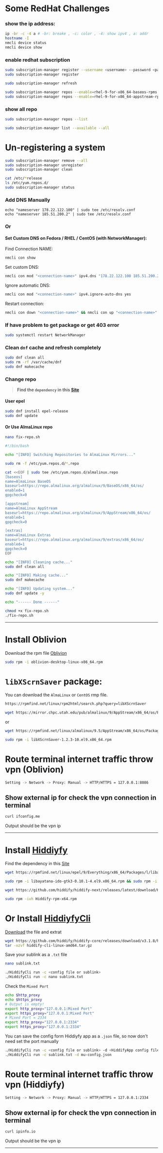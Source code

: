 # Some RedHat Challenges
### show the ip address:
```bash
ip -br -c -4 a # -br: breake , -c: color , -4: show ipv4 , a: addr
hostname -I
nmcli device status
nmcli device show
```
### enable redhat subscription
```bash
sudo subscription-manager register --username <username> --password <password>
sudo subscription-manager register
```
```bash
sudo subscription-manager refresh
```
```bash
sudo subscription-manager repos --enable=rhel-9-for-x86_64-baseos-rpms
sudo subscription-manager repos --enable=rhel-9-for-x86_64-appstream-rpms
```
### show all repo
```bash
sudo subscription-manager repos --list
```
```bash
sudo subscription-manager list --available --all
```
# Un-registering a system
```bash
sudo subscription-manager remove --all
sudo subscription-manager unregister
sudo subscription-manager clean
```
```bash
cat /etc/*release
ls /etc/yum.repos.d/
sudo subscription-manager status
```
### Add DNS Manually
```
echo "nameserver 178.22.122.100" | sudo tee /etc/resolv.conf
echo "nameserver 185.51.200.2" | sudo tee /etc/resolv.conf
```
### Or
#### Set Custom DNS on Fedora / RHEL / CentOS (with NetworkManager):
Find Connection NAME:
```bash
nmcli con show
```
Set custom DNS:
```bash
nmcli con mod "<connection-name>" ipv4.dns "178.22.122.100 185.51.200.2"
```
Ignore automatic DNS:
```bash
nmcli con mod "<connection-name>" ipv4.ignore-auto-dns yes
```
Restart connection:
```bash
nmcli con down "<connection-name>" && nmcli con up "<connection-name>"
```
### If have problem to get package or get 403 error
```bash
sudo systemctl restart NetworkManager
```
### Clean `dnf` cache and refresh completely
```bash
sudo dnf clean all
sudo rm -rf /var/cache/dnf
sudo dnf makecache
```
### Change repo
> **Find the `dependency` in this [Site](https://rpmfind.net/linux/rpm2html/search.php)**
#### User epel
```bash
sudo dnf install epel-release
sudo dnf update
```
#### Or Use AlmaLinux repo
```bash
nano fix-repo.sh
```
```sh
#!/bin/bash

echo "[INFO] Switching Repositories to AlmaLinux Mirrors..."

sudo rm -f /etc/yum.repos.d/*.repo

cat <<EOF | sudo tee /etc/yum.repos.d/almalinux.repo
[baseos]
name=AlmaLinux BaseOS
baseurl=https://repo.almalinux.org/almalinux/9/BaseOS/x86_64/os/
enabled=1
gpgcheck=0

[appstream]
name=AlmaLinux AppStream
baseurl=https://repo.almalinux.org/almalinux/9/AppStream/x86_64/os/
enabled=1
gpgcheck=0

[extras]
name=AlmaLinux Extras
baseurl=https://repo.almalinux.org/almalinux/9/extras/x86_64/os/
enabled=1
gpgcheck=0
EOF

echo "[INFO] Cleaning cache..."
sudo dnf clean all

echo "[INFO] Making cache..."
sudo dnf makecache

echo "[INFO] Updating system..."
sudo dnf update -y

echo "------ Done ------"
```
```bash
chmod +x fix-repo.sh
./fix-repo.sh
```

---

# Install Oblivion
Download the rpm file [Oblivion](https://github.com/bepass-org/oblivion-desktop)
```bash
sudo rpm -i oblivion-desktop-linux-x86_64.rpm
```
# `libXScrnSaver` package:
You can download the `AlmaLinux` or `CentOS` rmp file.
```bash
https://rpmfind.net/linux/rpm2html/search.php?query=libXScrnSaver
```
```bash
wget https://mirror.chpc.utah.edu/pub/almalinux/9/AppStream/x86_64/os/Packages/libXScrnSaver-1.2.3-10.el9.x86_64.rpm
```
or
```bash
wget https://rpmfind.net/linux/almalinux/9.5/AppStream/x86_64/os/Packages/libXScrnSaver-1.2.3-10.el9.x86_64.rpm
```
```bash
sudo rpm -i libXScrnSaver-1.2.3-10.el9.x86_64.rpm
```

# Route terminal internet traffic throw vpn (Oblivion)
```bash
Setting -> Network -> Proxy: Manual -> HTTP/HTTPS = 127.0.0.1:8086
```
## Show external ip for check the vpn connection in terminal
```bash
curl ifconfig.me
```
Output should be the vpn ip

---

# Install [Hiddiyfy](https://github.com/hiddify/hiddify-app)
Find the dependency in this [Site](https://rpmfind.net/linux/rpm2html/search.php)
```bash
wget https://rpmfind.net/linux/epel/9/Everything/x86_64/Packages/l/libayatana-appindicator-gtk3-0.5.93-4.el9.x86_64.rpm && wget https://rpmfind.net/linux/epel/9/Everything/x86_64/Packages/l/libayatana-ido-gtk3-0.10.1-4.el9.x86_64.rpm && wget https://rpmfind.net/linux/epel/9/Everything/x86_64/Packages/l/libayatana-indicator-gtk3-0.9.4-3.el9.x86_64.rpm && wget https://rpmfind.net/linux/epel/9/Everything/x86_64/Packages/l/libdbusmenu-16.04.0-19.el9.x86_64.rpm && wget https://rpmfind.net/linux/epel/9/Everything/x86_64/Packages/l/libdbusmenu-gtk3-16.04.0-19.el9.x86_64.rpm
```
```bash
sudo rpm -i libayatana-ido-gtk3-0.10.1-4.el9.x86_64.rpm && sudo rpm -i libayatana-indicator-gtk3-0.9.4-3.el9.x86_64.rpm && sudo rpm -i libdbusmenu-16.04.0-19.el9.x86_64.rpm && sudo rpm -i libdbusmenu-gtk3-16.04.0-19.el9.x86_64.rpm && sudo rpm -i libayatana-appindicator-gtk3-0.5.93-4.el9.x86_64.rpm
```
```bash
wget https://github.com/hiddify/hiddify-next/releases/latest/download/Hiddify-rpm-x64.rpm
```
```bash
sudo rpm -ivh Hiddify-rpm-x64.rpm
```
# Or Install [HiddiyfyCli](https://hiddify.com/fa/app/HiddifyCli-guide/#hiddifycli-hiddifyapp_1)
[Download](https://github.com/hiddify/hiddify-core/releases) the file and extrat
```bash
wget https://github.com/hiddify/hiddify-core/releases/download/v3.1.8/hiddify-cli-linux-amd64.tar.gz
tar -xzvf hiddify-cli-linux-amd64.tar.gz
```
Save your sublink as a `.txt` file
```bash
nano sublink.txt
```
```bash
./HiddifyCli run -c <config file or sublink>
./HiddifyCli run -c nano sublink.txt
```
Check the `Mixed Port`
```bash
echo $http_proxy
echo $https_proxy
# Output is empty!
export http_proxy="127.0.0.1:Mixed Port"
export https_proxy="127.0.0.1:Mixed Port"
# Mixed Port = 2334
export http_proxy="127.0.0.1:2334"
export https_proxy="127.0.0.1:2334"
```
You can save the config form Hiddiyfy app as a `.json` file, so now don't need set the port manually
```bash
./HiddifyCli run -c <config file or sublink> -d <HiddifyApp config file or URL>
./HiddifyCli run -c sublink.txt -d mu-config.json
```

# Route terminal internet traffic throw vpn (Hiddiyfy)
```bash
Setting -> Network -> Proxy: Manual -> HTTP/HTTPS = 127.0.0.1:2334
```
## Show external ip for check the vpn connection in terminal
```bash
curl ipinfo.io
```
Output should be the vpn ip

---

